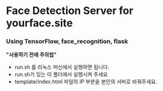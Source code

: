 # Face Detection Server for yourface.site

### Using TensorFlow, face_recognition, flask

**"사용하기 전에 주의법"**
 - run.sh 를 리눅스 머신에서 실행하면 됩니다.
 - run.sh가 있는 이 폴더에서 실행시켜 주세요
 - template/index.html 파일의 IP 부분을 본인의 서버로 바꿔주세요.
